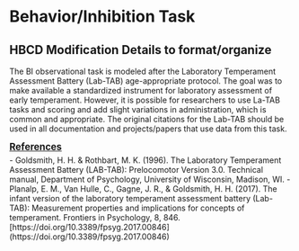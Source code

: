 # Behavior/Inhibition Task

## HBCD Modification Details to format/organize

The BI observational task is modeled after the Laboratory Temperament Assessment Battery (Lab-TAB) age-appropriate protocol. The goal was to make available a standardized instrument for laboratory assessment of early temperament. However, it is possible for researchers to use La-TAB tasks and scoring and add slight variations in administration, which is common and appropriate. The original citations for the Lab-TAB should be used in all documentation and projects/papers that use data from this task.

<p style="font-size: 1.2em; margin: 0 0 5px;"><b><u>References</u></b></p>
- Goldsmith, H. H. & Rothbart, M. K. (1996). The Laboratory Temperament Assessment Battery (LAB-TAB): Prelocomotor Version 3.0. Technical manual, Department of Psychology, University of Wisconsin, Madison, WI.
- Planalp, E. M., Van Hulle, C., Gagne, J. R., & Goldsmith, H. H. (2017). The infant version of the laboratory temperament assessment battery (Lab-TAB): Measurement properties and implications for concepts of temperament. Frontiers in Psychology, 8, 846. [https://doi.org/10.3389/fpsyg.2017.00846](https://doi.org/10.3389/fpsyg.2017.00846)

